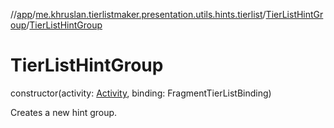 //[app](../../../index.md)/[me.khruslan.tierlistmaker.presentation.utils.hints.tierlist](../index.md)/[TierListHintGroup](index.md)/[TierListHintGroup](-tier-list-hint-group.md)

# TierListHintGroup

constructor(activity: [Activity](https://developer.android.com/reference/kotlin/android/app/Activity.html), binding: FragmentTierListBinding)

Creates a new hint group.

